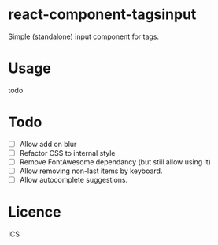 # react-component-tagsinput
Simple (standalone) input component for tags.

# Usage
todo

# Todo
 - [ ] Allow add on blur
 - [ ] Refactor CSS to internal style
 - [ ] Remove FontAwesome dependancy (but still allow using it)
 - [ ] Allow removing non-last items by keyboard.
 - [ ] Allow autocomplete suggestions.

# Licence
ICS